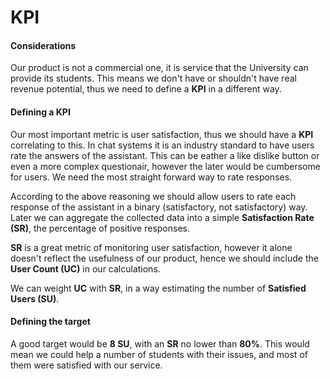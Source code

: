 # KPI

#### Considerations

Our product is not a commercial one, it is service that the University can
provide its students. This means we don't have or shouldn't have real revenue
potential, thus we need to define a **KPI** in a different way.


#### Defining a KPI

Our most important metric is user satisfaction, thus we should have a **KPI**
correlating to this. In chat systems it is an industry standard to have users
rate the answers of the assistant. This can be eather a like dislike button
or even a more complex questionair, however the later would be cumbersome for
users. We need the most straight forward way to rate responses.

According to the above reasoning we should allow users to rate each response
of the assistant in a binary (satisfactory, not satisfactory) way. Later we
can aggregate the collected data into a simple **Satisfaction Rate (SR)**, the
percentage of positive responses.

**SR** is a great metric of monitoring user satisfaction, however it alone 
doesn't reflect the usefulness of our product, hence we should include the 
**User Count (UC)** in our calculations.

We can weight **UC** with **SR**, in a way estimating the number of 
**Satisfied Users (SU)**.

#### Defining the target

A good target would be **8 SU**, with an **SR** no lower than **80%**.
This would mean we could help a number of students with their issues,
and most of them were satisfied with our service.



